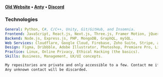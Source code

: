 <h4><a href="https://aspect.cx">Old Website</a> • <a href="https://anty.aspect.cx">Anty</a> • <a href="https://discord.gg/ZnFRgD6nKp">Discord</a></h4>

### Technologies
 
 ```yaml
General: Python, C#, C/C++, Unity, Git/GitHub, and Insomnia.
Frontend: JavaScript, React.js, Next.js, Three.js, Framer Motion, jQuery, HTML, CSS, TailwindCSS, SASS, Bootstrap, and MUI.
Backend: Node.js, Express.js, PHP, MongoDB, GraphQL, mySQL.
Web Services: Cloudflare, Google Cloud, Firebase, Zoho Suite, Stripe, and Paypal.
Design: Figma, Dribbble, Adobe Illustrator, Photoshop, Premiere Pro, Lightroom and After Effects.
Practice: Linux, Online Privacy, Ethical Hacking (the basics).
Skills: Business, Management, UX/UI concepts.
 
 ```

```diff
My repositories are private and only accessible to a few. Contact me if you wish to access a specific repository.
Any unknown contact will be discarded.
```
